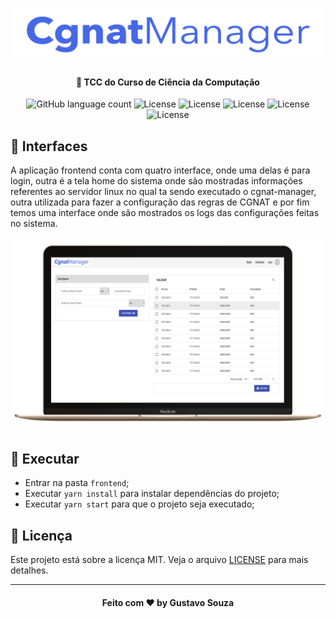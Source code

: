 <h1 align="center">
    <img alt="CGNAT Manager" width="500px" src="../.github/logo.png" />
</h1>

<h4 align="center">
  🚀 TCC do Curso de Ciência da Computação
</h4>

<p align="center">
  <img alt="GitHub language count" src="https://img.shields.io/github/languages/count/guuhx97/cgnat-manager">
  <img alt="License" src="https://img.shields.io/badge/license-MIT-brightgreen">
  <img alt="License" src="https://img.shields.io/badge/version-1.0.15-blue.svg?cacheSeconds=2592000">
  <img alt="License" src="https://img.shields.io/badge/npm-%3E%3D5.5.0-blue.svg">
  <img alt="License" src="https://img.shields.io/badge/node-%3E%3D9.3.0-blue.svg">
  <img alt="License" src="https://img.shields.io/badge/Kernel-2.4-blue.svg?cacheSeconds=2592000">
</p>



## 📱 Interfaces
A aplicação frontend conta com quatro interface, onde uma delas é para login, outra é a tela home do sistema onde são mostradas informações referentes ao servidor linux no qual ta sendo executado o cgnat-manager, outra utilizada para fazer a configuração das regras de CGNAT e por fim temos uma interface onde são mostrados os logs das configurações feitas no sistema.


<div align="center">
    <img alt="Cgnat-Manager" src="../.github/cgnat-manager.png" />
</div>

## 🔄 Executar
- Entrar na pasta `frontend`;
 - Executar `yarn install` para instalar dependências do projeto;
 - Executar `yarn start` para que o projeto seja executado;

 ## 📝 Licença
Este projeto está sobre a licença MIT. Veja o arquivo [LICENSE](../LICENSE.md) para mais detalhes.


---
<h4 align="center">
  Feito com ❤️ by Gustavo Souza
</h4>
